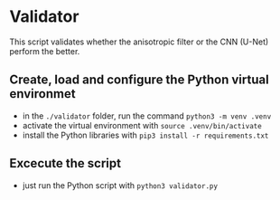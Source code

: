 # Validator
This script validates whether the anisotropic filter or the CNN (U-Net) perform the better.

## Create, load and configure the Python virtual environmet
- in the `./validator` folder, run the command `python3 -m venv .venv`
- activate the virtual environment with `source .venv/bin/activate`
- install the Python libraries with `pip3 install -r requirements.txt`

## Excecute the script
- just run the Python script with `python3 validator.py`